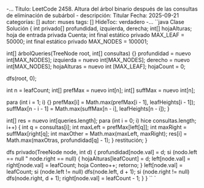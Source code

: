-...
Título: LeetCode 2458. Altura del árbol binario después de las consultas de eliminación de subárbol -
descripción: Titular
Fecha: 2025-09-21
categorías: []
autor: muses
tags: []
HideToc: verdadero
-...
``java
Clase Solución {
int privado[] profundidad, izquierda, derecha;
int[] hojaAlturas;
hoja de entrada privada Cuenta;
int final estático privado MAX_LEAF = 50000;
int final estático privado MAX_NODES = 100001;

int[] árbolQueries(TreeNode root, int[] consultas) {}
profundidad = nuevo int[MAX_NODES];
izquierda = nuevo int[MAX_NODES];
derecho = nuevo int[MAX_NODES];
hojaAlturas = nuevo int [MAX_LEAF];
hojaCount = 0;

dfs(root, 0);

int n = leafCount;
int[] prefMax = nuevo int[n];
int[] suffMax = nuevo int[n];

para (int i = 1; i) {}
prefMax[i] = Math.max(prefMax[i - 1], leafHeights[i - 1]);
suffMax[n - i - 1] = Math.max(suffMax[n - i], leafHeights[n - i]);
}

int[] res = nuevo int[queries.length];
para (int i = 0; i) hice consultas.length; i++) {
int q = consultas[i];
int maxLeft = prefMax[left[q]];
int maxRight = suffMax[right[q];
int maxOther = Math.max(maxLeft, maxRight);
res[i] = Math.max(maxOtras, profundidad[q] - 1);
}
restitución;
}

dfs privado(TreeNode node, int d) {
profundidad[node.val] = d;
si (nodo.left == null " node.right == null) {
hojaAlturas[leafCount] = d;
left[node.val] = right[node.val] = leafCount;
hoja Conteo++;
retorno;
}
left[node.val] = leafCount;
si (node.left != null) dfs(node.left, d + 1);
si (node.right != null) dfs(node.right, d + 1);
right[node.val] = leafCount - 1;
}
}
`` `